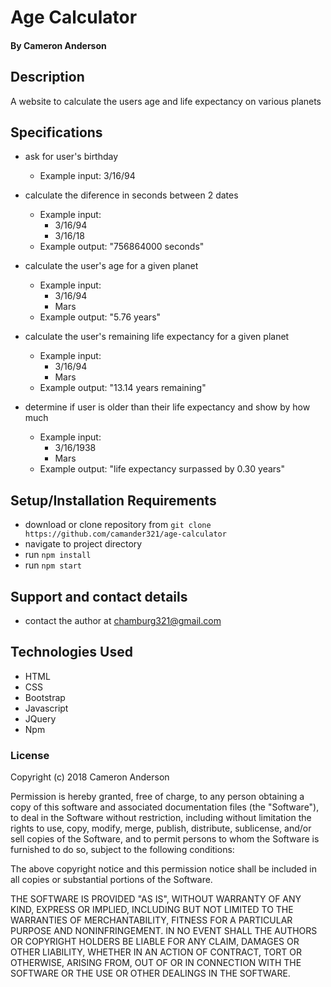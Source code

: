 
# Age Calculator

#### By Cameron Anderson

## Description
A website to calculate the users age and life expectancy on various planets

## Specifications

- ask for user's birthday
  - Example input: 3/16/94


- calculate the diference in seconds between 2 dates
  - Example input:
    - 3/16/94
    - 3/16/18
  - Example output: "756864000 seconds"


- calculate the user's age for a given planet
  - Example input:
    - 3/16/94
    - Mars
  - Example output: "5.76 years"


- calculate the user's remaining life expectancy for a given planet
  - Example input:
    - 3/16/94
    - Mars
  - Example output: "13.14 years remaining"


- determine if user is older than their life expectancy and show by how much
  - Example input:
    - 3/16/1938
    - Mars
  - Example output: "life expectancy surpassed by 0.30 years"



## Setup/Installation Requirements
* download or clone repository from `git clone https://github.com/camander321/age-calculator`
* navigate to project directory
* run `npm install`
* run `npm start`


## Support and contact details

* contact the author at chamburg321@gmail.com

## Technologies Used

* HTML
* CSS
* Bootstrap
* Javascript
* JQuery
* Npm

### License

Copyright (c) 2018 Cameron Anderson

Permission is hereby granted, free of charge, to any person obtaining a copy of this software and associated documentation files (the "Software"), to deal in the Software without restriction, including without limitation the rights to use, copy, modify, merge, publish, distribute, sublicense, and/or sell copies of the Software, and to permit persons to whom the Software is furnished to do so, subject to the following conditions:

The above copyright notice and this permission notice shall be included in all copies or substantial portions of the Software.

THE SOFTWARE IS PROVIDED "AS IS", WITHOUT WARRANTY OF ANY KIND, EXPRESS OR IMPLIED, INCLUDING BUT NOT LIMITED TO THE WARRANTIES OF MERCHANTABILITY, FITNESS FOR A PARTICULAR PURPOSE AND NONINFRINGEMENT. IN NO EVENT SHALL THE AUTHORS OR COPYRIGHT HOLDERS BE LIABLE FOR ANY CLAIM, DAMAGES OR OTHER LIABILITY, WHETHER IN AN ACTION OF CONTRACT, TORT OR OTHERWISE, ARISING FROM, OUT OF OR IN CONNECTION WITH THE SOFTWARE OR THE USE OR OTHER DEALINGS IN THE SOFTWARE.
